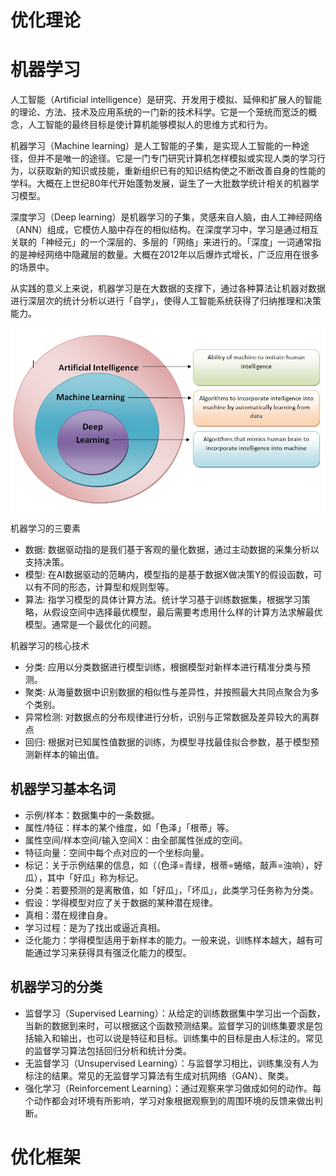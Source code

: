 # 优化理论

# 机器学习
人工智能（Artificial intelligence）是研究、开发用于模拟、延伸和扩展人的智能的理论、方法、技术及应用系统的一门新的技术科学。它是一个笼统而宽泛的概念，人工智能的最终目标是使计算机能够模拟人的思维方式和行为。

机器学习（Machine learning）是人工智能的子集，是实现人工智能的一种途径，但并不是唯一的途径。它是一门专门研究计算机怎样模拟或实现人类的学习行为，以获取新的知识或技能，重新组织已有的知识结构使之不断改善自身的性能的学科。大概在上世纪80年代开始蓬勃发展，诞生了一大批数学统计相关的机器学习模型。

深度学习（Deep learning）是机器学习的子集，灵感来自人脑，由人工神经网络（ANN）组成，它模仿人脑中存在的相似结构。在深度学习中，学习是通过相互关联的「神经元」的一个深层的、多层的「网络」来进行的。「深度」一词通常指的是神经网络中隐藏层的数量。大概在2012年以后爆炸式增长，广泛应用在很多的场景中。

从实践的意义上来说，机器学习是在大数据的支撑下，通过各种算法让机器对数据进行深层次的统计分析以进行「自学」，使得人工智能系统获得了归纳推理和决策能力。

![](_static/AI_ML_DL.jpeg)

机器学习的三要素

- 数据: 数据驱动指的是我们基于客观的量化数据，通过主动数据的采集分析以支持决策。
- 模型: 在AI数据驱动的范畴内，模型指的是基于数据X做决策Y的假设函数，可以有不同的形态，计算型和规则型等。
- 算法: 指学习模型的具体计算方法。统计学习基于训练数据集，根据学习策略，从假设空间中选择最优模型，最后需要考虑用什么样的计算方法求解最优模型。通常是一个最优化的问题。

机器学习的核心技术

- 分类: 应用以分类数据进行模型训练，根据模型对新样本进行精准分类与预测。
- 聚类: 从海量数据中识别数据的相似性与差异性，并按照最大共同点聚合为多个类别。
- 异常检测: 对数据点的分布规律进行分析，识别与正常数据及差异较大的离群点
- 回归: 根据对已知属性值数据的训练，为模型寻找最佳拟合参数，基于模型预测新样本的输出值。

## 机器学习基本名词
- 示例/样本：数据集中的一条数据。
- 属性/特征：样本的某个维度，如「色泽」「根蒂」等。
- 属性空间/样本空间/输入空间X：由全部属性张成的空间。
- 特征向量：空间中每个点对应的一个坐标向量。
- 标记：关于示例结果的信息，如（（色泽=青绿，根蒂=蜷缩，敲声=浊响），好瓜），其中「好瓜」称为标记。
- 分类：若要预测的是离散值，如「好瓜」，「坏瓜」，此类学习任务称为分类。
- 假设：学得模型对应了关于数据的某种潜在规律。
- 真相：潜在规律自身。
- 学习过程：是为了找出或逼近真相。
- 泛化能力：学得模型适用于新样本的能力。一般来说，训练样本越大，越有可能通过学习来获得具有强泛化能力的模型。

## 机器学习的分类
- 监督学习（Supervised Learning）：从给定的训练数据集中学习出一个函数，当新的数据到来时，可以根据这个函数预测结果。监督学习的训练集要求是包括输入和输出，也可以说是特征和目标。训练集中的目标是由人标注的。常见的监督学习算法包括回归分析和统计分类。
- 无监督学习（Unsupervised Learning）：与监督学习相比，训练集没有人为标注的结果。常见的无监督学习算法有生成对抗网络（GAN）、聚类。
- 强化学习（Reinforcement Learning）：通过观察来学习做成如何的动作。每个动作都会对环境有所影响，学习对象根据观察到的周围环境的反馈来做出判断。


# 优化框架